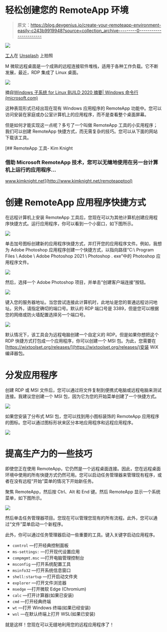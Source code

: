 # 轻松创建您的 RemoteApp 环境

> 原文：<https://blog.devgenius.io/create-your-remoteapp-environment-easily-c243b9919948?source=collection_archive---------0----------------------->

![](img/9a34203283bf53a98406b55a491ed16e.png)

[工人](https://unsplash.com/@workperch?utm_source=unsplash&utm_medium=referral&utm_content=creditCopyText)在 [Unsplash](https://unsplash.com/s/photos/microsoft-surface?utm_source=unsplash&utm_medium=referral&utm_content=creditCopyText) 上拍照

M 微软远程桌面是一个成熟的远程连接软件堆栈，适用于各种工作负载。它不断发展，最近，RDP 集成了 Linux 桌面。

![](img/7a997393f8f5bc0a8ba645268499b118.png)

摘自[Windows 子系统 for Linux BUILD 2020 摘要| Windows 命令行(microsoft.com)](https://devblogs.microsoft.com/commandline/the-windows-subsystem-for-linux-build-2020-summary/)

这种表现形式已经出现在现有 Windows 应用程序的 RemoteApp 功能中。您可以访问安装在家庭或办公室计算机上的应用程序，而不是查看整个桌面屏幕。

但是如何才能实现这一点呢？多亏了一个叫做 RemoteApp 工具的小实用程序；我们可以创建 RemoteApp 快捷方式，而无需复杂的技巧。您可以从下面的网站下载该工具。

[](http://www.kimknight.net/remoteapptool) [## RemoteApp 工具- Kim Knight

### 借助 Microsoft RemoteApp 技术，您可以无缝地使用在另一台计算机上运行的应用程序…

www.kimknight.net](http://www.kimknight.net/remoteapptool) 

# 创建 RemoteApp 应用程序快捷方式

在远程计算机上安装 RemoteApp 工具后，您现在可以为其他计算机创建应用程序快捷方式。运行应用程序，你可以看到一个小窗口，如下图所示。

![](img/46991e577766d8a8101c383965e60e33.png)

单击加号图标创建新的应用程序快捷方式，并打开您的应用程序文件。例如，我想为 Adobe Photoshop 应用程序创建一个快捷方式，以指向路径“C:\ Program Files \ Adobe \ Adobe Photoshop 2021 \ Photoshop . exe”中的 Photoshop 应用程序文件。

![](img/d2cb9c58e4881a6788a5134db0f577e9.png)

然后，选择一个 Adobe Photoshop 项目，并单击“创建客户端连接”按钮。

![](img/41b6970f5e66d6f2e668fbc93f2904b2.png)

键入您的服务器地址。当您尝试连接此计算机时，此地址是您的普通远程访问地址。另外，请指定确切的端口号。默认的 RDP 端口号是 3389，但是您可以根据您的网络或防火墙配置选择另一个端口号。

![](img/91b09b8644b30c3bbf9ad0ec512aeb2a.png)

默认情况下，该工具会为远程电脑创建一个自定义的 RDP。但是如果你想把这个 RDP 快捷方式打包成一个应用程序，你可以创建一个 MSI 包。为此，您需要在[https://wixtoolset.org/releases/](https://wixtoolset.org/releases/)安装 WiX 编译器包。

# 分发应用程序

创建 RDP 或 MSI 文件后，您可以通过将文件复制到便携式电脑或远程电脑来测试连接。我建议您创建一个 MSI 包，因为它为您的开始菜单创建了一个快捷方式。

![](img/be9a10c6a329e7c9bedbc489845ed02b.png)

如果您安装了分布式 MSI 包，您可以找到用小图标装饰的 RemoteApp 应用程序的图标。您可以通过图标形状来区分本地应用程序和远程应用程序。

![](img/af44511df3042f6bc737daf8da67fd7c.png)

# 提高生产力的一些技巧

即使您正在使用 RemoteApp，它仍然是一个远程桌面连接。因此，您在远程桌面环境中使用的所有快捷方式仍然可用。您可以启动任务管理器来管理现有程序，或者在没有远程“开始”菜单的情况下开始新任务。

聚焦 RemoteApp，然后按 Ctrl、Alt 和 End 键。然后 RemoteApp 显示一个系统菜单，如下图所示。

![](img/b3900ed113a30037c30c7efd98153645.png)

然后单击任务管理器项目。您现在可以管理您现有的所有流程。此外，您可以通过“文件”菜单启动一个新程序。

此外，你可以通过任务管理器启动一些重要的工具。键入关键字启动应用程序。

*   `control` —打开经典控制面板
*   `ms-settings:` —打开现代设置应用
*   `compmgmt.msc` —打开电脑管理控制台
*   `msconfig` —打开系统配置工具
*   `msinfo32` —打开系统信息窗口
*   `shell:startup` —打开启动文件夹
*   `explorer` —打开文件浏览器
*   `msedge` —打开微软 Edge (Chromium)
*   `calc` —打开计算器(如果已安装)
*   `cmd` —打开经典终端
*   `wt` —打开 Windows 终端(如果已经安装)
*   `wsl` —在默认终端上打开 WSL(如果已安装)

就是这样！您现在可以无缝地利用您的远程应用程序了！